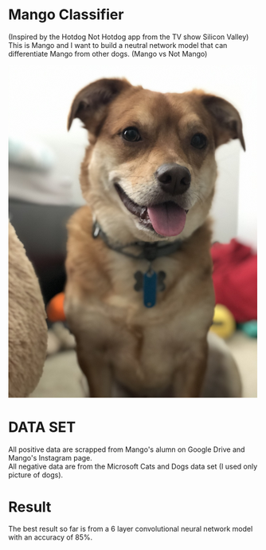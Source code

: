 # Mango Classifier
(Inspired by the Hotdog Not Hotdog app from the TV show Silicon Valley) <br />
This is Mango and I want to build a neutral network model that can differentiate Mango from other dogs. (Mango vs Not Mango)

<img src="Mango/IMG_9359.jpg" width="500">

# DATA SET
All positive data are scrapped from Mango's alumn on Google Drive and Mango's Instagram page. <br />
All negative data are from the Microsoft Cats and Dogs data set (I used only picture of dogs).

# Result
The best result so far is from a 6 layer convolutional neural network model with an accuracy of 85%.
